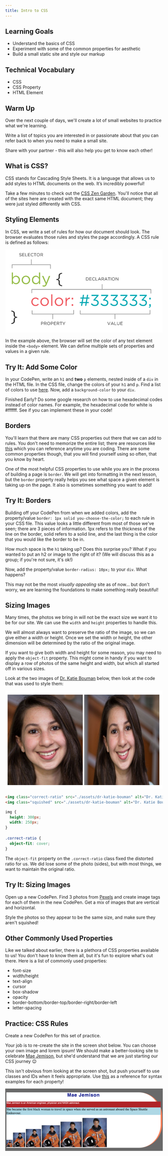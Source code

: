 ```yaml
---
title: Intro to CSS
---
```


## Learning Goals

* Understand the basics of CSS
* Experiment with some of the common properties for aesthetic
* Build a small static site and style our markup

## Technical Vocabulary

* CSS
* CSS Property
* HTML Element

## Warm Up

Over the next couple of days, we'll create a lot of small websites to practice what we're learning.

Write a list of topics you are interested in or passionate about that you can refer back to when you need to make a small site.

Share with your partner - this will also help you get to know each other!

## What is CSS?

CSS stands for Cascading Style Sheets. It is a language that allows us to add styles to HTML documents on the web. It’s incredibly powerful!

Take a few minutes to check out the <a target="blank" href="http://www.csszengarden.com">CSS Zen Garden</a>. You'll notice that all of the sites here are created with the exact same HTML document; they were just styled differently with CSS.

## Styling Elements

In CSS, we write a set of rules for how our document should look. The browser evaluates those rules and styles the page accordingly. A CSS rule is defined as follows:

<img src="./assets/css-rule.png">

In the example above, the browser will set the color of any text element inside the `<body>` element. We can define multiple sets of properties and values in a given rule.

<div class="try-it">
  <h2>Try It: Add Some Color</h2>
  <p>In your CodePen, write an <code class="try-it-code">h1</code> and <strong>two</strong> <code class="try-it-code">p</code> elements, nested inside of a <code class="try-it-code">div</code> in the HTML file. In the CSS file, change the colors of your <code class="try-it-code">h1</code> and <code class="try-it-code">p</code>. Find a list of colors to use <a target="blank" href="http://colours.neilorangepeel.com/">here</a>. Now, add a <code class="try-it-code">background-color</code> to your <code class="try-it-code">div</code>.</p>
  <p>Finished Early? Do some google research on how to use hexadecimal codes instead of color names. For example, the hexadecimal code for white is #ffffff. See if you can implement these in your code!</p>
</div>

## Borders

You'll learn that there are many CSS properties out there that we can add to rules. You don't need to memorize the entire list; there are resources like <a target="blank" href="https://htmldog.com/references/css/properties/">this</a> which you can reference anytime you are coding. There are some common properties though, that you will find yourself using so often, that you know by heart.

One of the most helpful CSS properties to use while you are in the process of building a page is `border`. We will get into formatting in the next lesson, but the `border` property really helps you see what space a given element is taking up on the page. It also is sometimes something you want to add!

<div class="try-it">
  <h2>Try It: Borders</h2>
  <p>Building off your CodePen from when we added colors, add the property/value <code class="try-it-code">border: 1px solid you-choose-the-color;</code> to each rule in your CSS file. This value looks a little different from most of those we've seen; there are 3 pieces of information. 1px refers to the thickness of the line on the border, solid refers to a solid line, and the last thing is the color that you would like the border to be in.</p>
  <p>How much space is the <code class="try-it-code">h1</code> taking up? Does this surprise you? What if you wanted to put an h2 or image to the right of it? (We will discuss this as a group; if you're not sure, it's ok!)</p>
  <p>Now, add the property/value <code class="try-it-code">border-radius: 10px;</code> to your <code class="try-it-code">div</code>. What happens?</p>
  <p>This may not be the most <i>visually appealing</i> site as of now... but don't worry, we are learning the foundations to make something really beautiful!</p>
</div>

## Sizing Images

Many times, the photos we bring in will not be the exact size we want it to be for our site. We can use the `width` and `height` properties to handle this.

We will almost always want to preserve the ratio of the image, so we can give either a width or height. Once we set the width or height, the other dimension will be determined by the ratio of the original image.

If you want to give both width and height for some reason, you may need to apply the `object-fit` property. This might come in handy if you want to display a row of photos of the same height and width, but which all started off in various sizes.

Look at the two images of <a target="blank" href="https://www.youtube.com/watch?v=dhWPBY4IgRU">Dr. Katie Bouman</a> below, then look at the code that was used to style them:

<img class="image-ratio" src="./assets/dr-katie-bouman.png" alt="Two photos, the one on the left has the correct ratio, the one on the right is squished">

```html
<img class="correct-ratio" src="./assets/dr-katie-bouman" alt="Dr. Katie Bouman">
<img class="squished" src="./assets/dr-katie-bouman" alt="Dr. Katie Bouman">
```

```css
img {
  height: 300px;
  width: 250px;
}

.correct-ratio {
  object-fit: cover;
}
```

The `object-fit` property on the `.correct-ratio` class fixed the distorted ratio for us. We did lose some of the photo (sides), but with most things, we want to maintain the original ratio.

<div class="try-it">
  <h2>Try It: Sizing Images</h2>
  <p>Open up a new CodePen. Find 3 photos from <a target="blank" href="https://www.pexels.com/">Pexels</a> and create image tags for each of them in the new CodePen. Get a mix of images that are vertical and horizontal.</p>
  <p>Style the photos so they appear to be the same size, and make sure they aren't squished!</p>
</div>

## Other Commonly Used Properties

Like we talked about earlier, there is a plethora of CSS properties available to us! You don't have to know them all, but it's fun to explore what's out there. Here is a list of commonly used properties:

- font-size
- width/height
- text-align
- cursor
- box-shadow
- opacity
- border-bottom/border-top/border-right/border-left
- letter-spacing

<div class="practice">
  <h2>Practice: CSS Rules</h2>
  <p>Create a new CodePen for this set of practice.</p>
  <p>Your job is to re-create the site in the screen shot below. You can choose your own image and lorem ipsum! We should make a better-looking site to celebrate <a target="blank" href="https://www.space.com/17169-mae-jemison-biography.html">Mae Jemison</a>, but she'd understand that we are just starting our CSS journey 😉</p>
  <p>This isn't obvious from looking at the screen shot, but push yourself to use classes and IDs when it feels appropriate. Use <a target="blank" href="https://htmldog.com/references/css/properties/">this</a> as a reference for syntax examples for each property!</p>
  <img src="./assets/mae-jemison.png">
</div>

